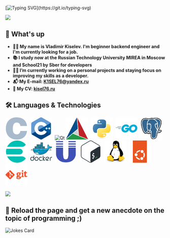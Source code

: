 [![Typing SVG](https://readme-typing-svg.demolab.com?font=Shrikhand&pause=1000&color=E7AF4BFFx&random=false&width=435&lines=Welcome+to+my+Github+profile..)](https://git.io/typing-svg)

<div id="header" align="start">
  <img src="https://media1.tenor.com/m/O9FsWU1g6l8AAAAC/rock-and-roll-awesome.gif" width="450"/>
</div>

## 👋 What's up

- **🧑‍💻 My name is Vladimir Kiselev. I'm beginner backend engineer and I'm currently looking for a job.**
- **📚 I study now at the Russian Technology University MIREA in Moscow and School21 by Sber for developers**
- **🏋️‍♂️ I’m currently working on a personal projects and staying focus on improving my skills as a developer.**
- **📬 My E-mail: K1SEL76@yandex.ru**
- **📝 My CV: [kisel76.ru](https://kisel76.ru "My CV")**

## 🛠️ Languages & Technologies

<p align="left">
  <img src="https://raw.githubusercontent.com/devicons/devicon/master/icons/c/c-original.svg" title="C" alt="C" width="70" height="70"/>&nbsp
  <img src="https://raw.githubusercontent.com/devicons/devicon/master/icons/cplusplus/cplusplus-original.svg" title="C++" alt="C++" width="70" height="70"/>&nbsp
  <img src="https://www.svgrepo.com/show/354243/qt.svg" title="Qt" alt="Qt" width="70" height="70"/>
  <img src="https://raw.githubusercontent.com/devicons/devicon/master/icons/cmake/cmake-original.svg" title="CMake" alt="CMake" width="70" height="70"/>&nbsp
  <img src="https://raw.githubusercontent.com/devicons/devicon/master/icons/python/python-original.svg" title="Python" alt="Python" width="70" height="70"/>&nbsp
  <img src="https://raw.githubusercontent.com/devicons/devicon/master/icons/go/go-original-wordmark.svg" title="Go" alt="Go" width="70" height="70"/>&nbsp
  <img src="https://raw.githubusercontent.com/devicons/devicon/master/icons/postgresql/postgresql-original.svg" title="PostgreSQL" alt="PostgreSQL" width="70" height="70"/>&nbsp
  <img src="https://raw.githubusercontent.com/devicons/devicon/master/icons/elasticsearch/elasticsearch-plain.svg" title="Elasticsearch" alt="Elasticsearch" width="70" height="70"/>&nbsp
  <img src="https://raw.githubusercontent.com/devicons/devicon/master/icons/docker/docker-original-wordmark.svg" title="Docker" alt="Docker" width="70" height="70"/>&nbsp
  <img src="https://raw.githubusercontent.com/devicons/devicon/master/icons/unix/unix-original.svg" title="Unix" alt="Unix" width="70" height="70"/>&nbsp
  <img src="https://raw.githubusercontent.com/devicons/devicon/master/icons/bash/bash-original.svg" title="Bash" alt="Bash" width="70" height="70"/>&nbsp
  <img src="https://raw.githubusercontent.com/devicons/devicon/master/icons/linux/linux-original.svg" title="Linux" alt="Linux" width="70" height="70"/>&nbsp
  <img src="https://raw.githubusercontent.com/devicons/devicon/master/icons/ubuntu/ubuntu-original.svg" title="Ubuntu" alt="Ubuntu" width="70" height="70"/>&nbsp
  <img src="https://raw.githubusercontent.com/devicons/devicon/master/icons/git/git-plain-wordmark.svg" title="Git" alt="Git" width="70" height="70"/>&nbsp
</p>

<div id="stats" align="left">
  <img src="https://github-readme-stats.vercel.app/api/top-langs/?username=KISEL76&layout=compact&theme=vision-friendly-dark"/>
</div>

## 🤠 Reload the page and get a new anecdote on the topic of programming ;) 
<img src="https://readme-jokes.vercel.app/api" alt="Jokes Card"/>